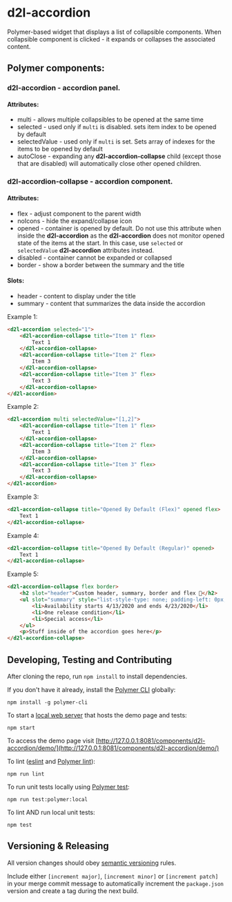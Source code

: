 # d2l-accordion

Polymer-based widget that displays a list of collapsible components. When collapsible component is clicked - it expands or collapses the associated content.

## Polymer components:
### **d2l-accordion** - accordion panel. 
#### Attributes:
* multi - allows multiple collapsibles to be opened at the same time
* selected - used only if `multi` is disabled. sets item index to be opened by default
* selectedValue - used only if `multi` is set. Sets array of indexes for the items to be opened by default
* autoClose - expanding any **d2l-accordion-collapse** child (except those that are disabled) will automatically close other opened children.
### **d2l-accordion-collapse** - accordion component. 
#### Attributes:
* flex - adjust component to the parent width
* noIcons - hide the expand/collapse icon
* opened - container is opened by default. Do not use this attribute when inside the **d2l-accordion** as the **d2l-accordion** does not monitor opened state of the items at the start. In this case, use `selected` or `selectedValue` **d2l-accordion** attributes instead.
* disabled - container cannot be expanded or collapsed
* border - show a border between the summary and the title

#### Slots:
* header - content to display under the title
* summary - content that summarizes the data inside the accordion

Example 1:
```html
<d2l-accordion selected="1">
	<d2l-accordion-collapse title="Item 1" flex>
		Text 1
	</d2l-accordion-collapse>
	<d2l-accordion-collapse title="Item 2" flex>
		Item 3
	</d2l-accordion-collapse>
	<d2l-accordion-collapse title="Item 3" flex>
		Text 3
	</d2l-accordion-collapse>
</d2l-accordion>
```

Example 2:
```html
<d2l-accordion multi selectedValue="[1,2]">
	<d2l-accordion-collapse title="Item 1" flex>
		Text 1
	</d2l-accordion-collapse>
	<d2l-accordion-collapse title="Item 2" flex>
		Item 3
	</d2l-accordion-collapse>
	<d2l-accordion-collapse title="Item 3" flex>
		Text 3
	</d2l-accordion-collapse>
</d2l-accordion>
```

Example 3:
```html
<d2l-accordion-collapse title="Opened By Default (Flex)" opened flex>
	Text 1
</d2l-accordion-collapse>
```

Example 4:
```html
<d2l-accordion-collapse title="Opened By Default (Regular)" opened>
	Text 1
</d2l-accordion-collapse>
```

Example 5:
```html
<d2l-accordion-collapse flex border>
	<h2 slot="header">Custom header, summary, border and flex 💪</h2>
	<ul slot="summary" style="list-style-type: none; padding-left: 0px;">
		<li>Availability starts 4/13/2020 and ends 4/23/2020</li>
		<li>One release condition</li>
		<li>Special access</li>
	</ul>
	<p>Stuff inside of the accordion goes here</p>
</d2l-accordion-collapse>
```
## Developing, Testing and Contributing

After cloning the repo, run `npm install` to install dependencies.

If you don't have it already, install the [Polymer CLI](https://www.polymer-project.org/2.0/docs/tools/polymer-cli) globally:

```shell
npm install -g polymer-cli
```

To start a [local web server](https://www.polymer-project.org/2.0/docs/tools/polymer-cli-commands#serve) that hosts the demo page and tests:

```shell
npm start
```

To access the demo page visit [http://127.0.0.1:8081/components/d2l-accordion/demo/](http://127.0.0.1:8081/components/d2l-accordion/demo/)

To lint ([eslint](http://eslint.org/) and [Polymer lint](https://www.polymer-project.org/2.0/docs/tools/polymer-cli-commands#lint)):

```shell
npm run lint
```

To run unit tests locally using [Polymer test](https://www.polymer-project.org/2.0/docs/tools/polymer-cli-commands#tests):

```shell
npm run test:polymer:local
```

To lint AND run local unit tests:

```shell
npm test
```

## Versioning & Releasing

All version changes should obey [semantic versioning](https://semver.org/) rules.

Include either `[increment major]`, `[increment minor]` or `[increment patch]` in your merge commit message to automatically increment the `package.json` version and create a tag during the next build.

